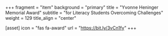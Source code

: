 +++
fragment = "item"
background = "primary"
title = "Yvonne Heninger Memorial Award"
subtitle = "for Literacy Students Overcoming Challenges"
weight = 129
title_align = "center"

[asset]
  icon = "fas fa-award"
  url = "https://bit.ly/3vCn1fy"
+++




